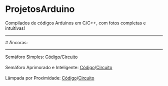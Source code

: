 # ProjetosArduino
Compilados de códigos Arduinos em C/C++, com fotos completas e intuitivas!
<hr>
# Âncoras:
<hr>
Semáforo Simples: <a href="https://github.com/BernardoPC-Dev/ProjetosArduino/blob/main/circuitos/semaforo/semaforo.ino">Código</a>/<a href="https://github.com/BernardoPC-Dev/ProjetosArduino/blob/main/circuitos/semaforo/CAPTUR~1.PNG">Circuito</a>
<br><br>
Semáforo Aprimorado e Inteligente: <a href="https://github.com/BernardoPC-Dev/ProjetosArduino/blob/main/circuitos/semaforo_aprimorado/semaforoaprimorado.ino">Código</a>/<a href="https://github.com/BernardoPC-Dev/ProjetosArduino/blob/main/circuitos/semaforo_aprimorado/Circuito2++.png">Circuito</a>
<br><br>
Lâmpada por Proximidade: <a href="https://github.com/BernardoPC-Dev/ProjetosArduino/blob/main/circuitos/lampada_por_proximidade/lampada_por_proximidade.ino">Código</a>/<a href="https://github.com/BernardoPC-Dev/ProjetosArduino/blob/main/circuitos/lampada_por_proximidade/Circuito3.png">Circuito</a>
